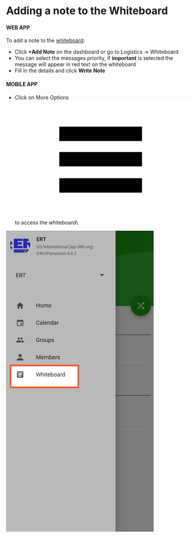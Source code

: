 # Adding a note to the Whiteboard

#### WEB APP

To add a note to the [whiteboard](./):

* Click **+Add Note** on the dashboard or go to Logistics -> Whiteboard
* You can select the messages priority, if **important** is selected the message will appear in red text on the whiteboard
* Fill in the details and click **Write Note**

#### **MOBILE APP**&#x20;

* Click on More Options<img src="../../.gitbook/assets/more options.png" alt="Image Placeholder" data-size="line">to access the whiteboard\


![](<../../.gitbook/assets/adding a note to the whiteboard.png>)
